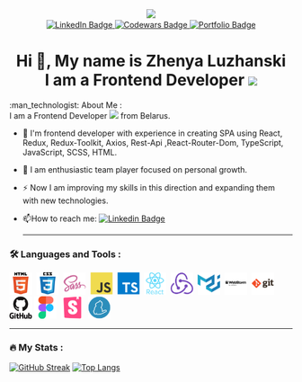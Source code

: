 <div id="header" align="center">
  <img src="https://media.giphy.com/media/Y4ak9Ki2GZCbJxAnJD/giphy.gif" width="450"/>
</div>
<div id="badges" align="center">
  <a href="https://www.linkedin.com/in/zhenya-luzhanski-1b4453244/">
    <img src="https://img.shields.io/badge/LinkedIn-blue?style=for-the-badge&logo=linkedin&logoColor=white" alt="LinkedIn Badge"/>
  </a>
  <a href="https://www.codewars.com/users/Zhenya100">
    <img src="https://img.shields.io/badge/Codewars-red?style=for-the-badge&logo=codewars&logoColor=white" alt="Codewars Badge"/>
  </a>
  <a href="https://zhenya1102.github.io/portfolio/" target="_blank">
    <img src="https://img.shields.io/badge/Portfolio-grey?style=for-the-badge&logo=portfolio&logoColor=white" alt="Portfolio Badge"/>
  </a>
</div>
<h1 align="center">
  Hi 👋, My name is Zhenya Luzhanski<br/> 
  I am a Frontend Developer
  <img src="https://media.giphy.com/media/hvRJCLFzcasrR4ia7z/giphy.gif" width="30px"/>
</h1>
:man_technologist: About Me :
<div>I am a Frontend Developer <img src="https://media.giphy.com/media/ukMiDlCmdv2og/giphy.gif" width="35"> from Belarus.</div>

- :telescope: I'm frontend developer with experience in creating SPA using React, Redux, Redux-Toolkit, Axios, Rest-Api ,React-Router-Dom, TypeScript, JavaScript, SCSS, HTML.

- :seedling: I am enthusiastic team player focused on personal growth. 

- :zap: Now I am improving my skills in this direction and expanding them with new technologies.

- :mailbox:How to reach me: [![Linkedin Badge](https://img.shields.io/badge/-Zhenya-blue?style=flat&logo=Linkedin&logoColor=white)](https://www.linkedin.com/in/zhenya-luzhanski-1b4453244/)
  
  ---

### :hammer_and_wrench: Languages and Tools :

<div>
  <img src="https://github.com/devicons/devicon/blob/master/icons/html5/html5-original-wordmark.svg" title="Html" alt="Html" width="40" height="40"/>&nbsp;
  <img src="https://github.com/devicons/devicon/blob/master/icons/css3/css3-original-wordmark.svg" title="Css" alt="Css" width="40" height="40"/>&nbsp;
  <img src="https://github.com/devicons/devicon/blob/master/icons/sass/sass-original.svg" title="sass" alt="sass" width="40" height="40"/>&nbsp;
  <img src="https://github.com/devicons/devicon/blob/master/icons/javascript/javascript-original.svg" title="JavaScript" alt="JavaScript" width="40" height="40"/>&nbsp;
  <img src="https://github.com/devicons/devicon/blob/master/icons/typescript/typescript-original.svg" title="typescript" alt="typescript" width="40" height="40"/>&nbsp;
  <img src="https://github.com/devicons/devicon/blob/master/icons/react/react-original-wordmark.svg" title="React" alt="React" width="40" height="40"/>&nbsp;
  <img src="https://github.com/devicons/devicon/blob/master/icons/redux/redux-original.svg" title="Redux" alt="Redux " width="40" height="40"/>&nbsp;
  <img src="https://github.com/devicons/devicon/blob/master/icons/materialui/materialui-original.svg" title="Material UI" alt="Material UI" width="40" height="40"/>&nbsp;
  <img src="https://github.com/devicons/devicon/blob/master/icons/webstorm/webstorm-plain-wordmark.svg" title="webstorm" alt="webstorm" width="40" height="40"/>&nbsp;
  <img src="https://github.com/devicons/devicon/blob/master/icons/git/git-original-wordmark.svg" title="Git" **alt="Git" width="40" height="40"/>
  <img src="https://github.com/devicons/devicon/blob/master/icons/github/github-original-wordmark.svg" title="GitHub" **alt="GitHub" width="40" height="40"/>
  <img src="https://github.com/devicons/devicon/blob/master/icons/figma/figma-original.svg" title="figma" alt="figma" width="40" height="40"/>&nbsp;
  <img src="https://github.com/devicons/devicon/blob/master/icons/storybook/storybook-original.svg" title="storybook" alt="storybook" width="40" height="40"/>&nbsp;
  <img src="https://github.com/devicons/devicon/blob/master/icons/yarn/yarn-original.svg" title="yarn" alt="yarn" width="40" height="40"/>&nbsp;
</div>

---

### :fire: My Stats :

[![GitHub Streak](https://github-readme-streak-stats.herokuapp.com?user=Zhenya1102&theme=dark)](https://git.io/streak-stats)
[![Top Langs](https://github-readme-stats.vercel.app/api/top-langs/?username=Zhenya1102&layout=compact&theme=vision-friendly-dark)](https://github.com/anuraghazra/github-readme-stats)
